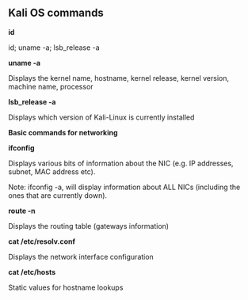 ## Kali OS commands

**id**


id; uname -a; lsb_release -a

**uname -a**

Displays the kernel name, hostname, kernel release, kernel version, machine name, processor

**lsb_release -a**

Displays which version of Kali-Linux is currently installed


**Basic commands for networking**

**ifconfig** 

Displays various bits of information about the NIC (e.g. IP addresses, subnet, MAC address etc).

Note: ifconfig -a, will display information about ALL NICs (including the ones that are currently down).

**route -n** 

Displays the routing table (gateways information)

**cat /etc/resolv.conf** 

Displays the network interface configuration


**cat /etc/hosts**

Static values for hostname lookups




